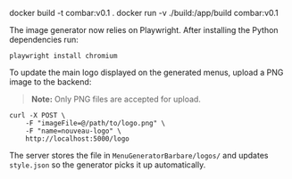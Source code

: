 docker build -t combar:v0.1 .
docker run -v ./build:/app/build combar:v0.1

The image generator now relies on Playwright. After installing the Python dependencies run:

```
playwright install chromium
```

To update the main logo displayed on the generated menus, upload a PNG image to the backend:

> **Note:** Only PNG files are accepted for upload.
```
curl -X POST \
	-F "imageFile=@/path/to/logo.png" \
	-F "name=nouveau-logo" \
	http://localhost:5000/logo
```

The server stores the file in `MenuGeneratorBarbare/logos/` and updates `style.json` so the generator picks it up automatically.